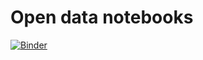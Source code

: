 # Open data notebooks

[![Binder](https://mybinder.org/badge_logo.svg)](https://mybinder.org/v2/gh/mesiqi/binder/master?urlpath=lab)


